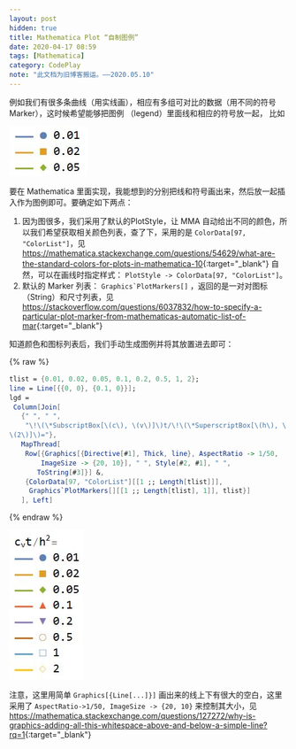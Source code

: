 ```yaml
---
layout: post
hidden: true
title: Mathematica Plot “自制图例”
date: 2020-04-17 08:59
tags: [Mathematica]
category: CodePlay
note: "此文档为旧博客搬运。——2020.05.10"
---
```

例如我们有很多条曲线（用实线画），相应有多组可对比的数据（用不同的符号Marker），这时候希望能够把图例 （legend）里面线和相应的符号放一起， 比如

![line-marker-demo](/assets/img/line-marker-demo.JPG)

要在 Mathematica 里面实现，我能想到的分别把线和符号画出来，然后放一起插入作为图例即可。要确定如下两点：

1. 因为图很多，我们采用了默认的PlotStyle，让 MMA 自动给出不同的颜色，所以我们希望获取相关颜色列表，查了下，采用的是 `ColorData[97, "ColorList"]`，见 <https://mathematica.stackexchange.com/questions/54629/what-are-the-standard-colors-for-plots-in-mathematica-10>{:target="_blank"} 自然，可以在画线时指定样式： `PlotStyle -> ColorData[97, "ColorList"]`。
2. 默认的 Marker 列表： ``Graphics`PlotMarkers[]`` ，返回的是一对对图标（String）和尺寸列表，见 <https://stackoverflow.com/questions/6037832/how-to-specify-a-particular-plot-marker-from-mathematicas-automatic-list-of-mar>{:target="_blank"}

知道颜色和图标列表后，我们手动生成图例并将其放置进去即可：

{% raw %}
```mathematica
tlist = {0.01, 0.02, 0.05, 0.1, 0.2, 0.5, 1, 2};
line = Line[{{0, 0}, {0.1, 0}}];
lgd =
 Column[Join[
   {" ", " ", 
    "\!\(\*SubscriptBox[\(c\), \(v\)]\)t/\!\(\*SuperscriptBox[\(h\), \
\(2\)]\)="},
   MapThread[
    Row[{Graphics[{Directive[#1], Thick, line}, AspectRatio -> 1/50, 
        ImageSize -> {20, 10}], " ", Style[#2, #1], " ", 
       ToString[#3]}] &,
    {ColorData[97, "ColorList"][[1 ;; Length[tlist]]], 
     Graphics`PlotMarkers[][[1 ;; Length[tlist], 1]], tlist}]
   ], Left]
```
{% endraw %}

![line-marker-legend](/assets/img/line-marker-legend.JPG)

注意，这里用简单 `Graphics[{Line[...]}]` 画出来的线上下有很大的空白，这里采用了 `AspectRatio->1/50, ImageSize -> {20, 10}` 来控制其大小，见 <https://mathematica.stackexchange.com/questions/127272/why-is-graphics-adding-all-this-whitespace-above-and-below-a-simple-line?rq=1>{:target="_blank"}
